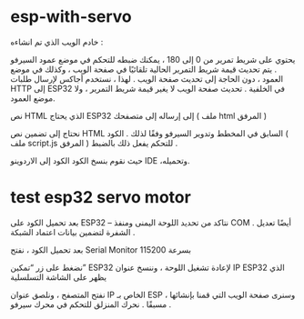 # esp-with-servo
خادم الويب الذي تم انشاءه  :

يحتوي على شريط تمرير من 0 إلى 180 ، يمكنك ضبطه للتحكم في موضع عمود السيرفو .
يتم تحديث قيمة شريط التمرير الحالية تلقائيًا في صفحة الويب ، وكذلك في موضع العمود ، دون الحاجة إلى تحديث صفحة الويب . لهذا ، نستخدم أجاكس لإرسال طلبات HTTP إلى ESP32 في الخلفية .
تحديث صفحة الويب لا يغير قيمة شريط التمرير ، ولا موضع العمود.

نص HTML الذي يحتاج ESP32 إلى إرساله إلى متصفحك ( ملف html  المرفق )

 نحتاج إلى تضمين نص HTML السابق في المخطط وتدوير السيرفو وفقًا لذلك . الكود ( ملف script.js  المرفق ) للتحكم يفعل ذلك بالضبط .

حيث نقوم بنسخ الكود الكود  إلى الاردوينو IDE ،وتحميله.
# test esp32 servo motor
بعد تحميل الكود على ESP32 –  نتاكد من تحديد اللوحة اليمنى ومنفذ COM . أيضًا تعديل الشفرة لتضمين بيانات اعتماد الشبكة .

بعد تحميل الكود ، نفتح Serial Monitor بسرعة 115200 

نضغط  على زر “تمكين” ESP32 لإعادة تشغيل اللوحة ، وننسخ عنوان IP ESP32 الذي يظهر على الشاشة التسلسلية

نفتح المتصفح  ، ونلصق عنوان IP الخاص بـ ESP ، وسنرى  صفحة الويب التي قمنا بإنشائها مسبقًا . نحرك المنزلق للتحكم في محرك سيرفو .

